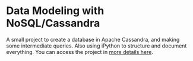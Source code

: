 # Data Modeling with NoSQL/Cassandra
A small project to create a database in Apache Cassandra, and making some intermediate queries. Also using iPython to structure and document everything. You can access the project in [more details here](https://github.com/israelmendez232/data-modeling-cassandra-nosql/blob/master/Project_1B_%20Project_Template.ipynb).
